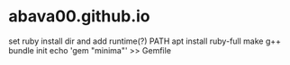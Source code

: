 # abava00.github.io

set ruby install dir and add runtime(?) PATH
apt install ruby-full make g++
bundle init
echo 'gem "minima"' >> Gemfile
